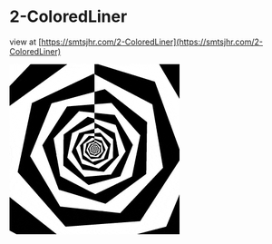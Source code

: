 # 2-ColoredLiner

view at [https://smtsjhr.com/2-ColoredLiner](https://smtsjhr.com/2-ColoredLiner)

![animated gif](https://github.com/smtsjhr/2-ColoredLiner/blob/master/2-ColoredLiner_300.gif)
